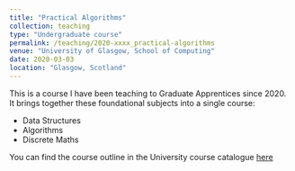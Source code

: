 ```yaml
---
title: "Practical Algorithms"
collection: teaching
type: "Undergraduate course"
permalink: /teaching/2020-xxxx_practical-algorithms
venue: "University of Glasgow, School of Computing"
date: 2020-03-03
location: "Glasgow, Scotland"
---
```


This is a course I have been teaching to Graduate Apprentices since 2020. It brings together these foundational subjects into a single course:

+ Data Structures
+ Algorithms
+ Discrete Maths


You can find the course outline in the University course catalogue [here](https://www.gla.ac.uk/coursecatalogue/course/?code=COMPSCI1021)
